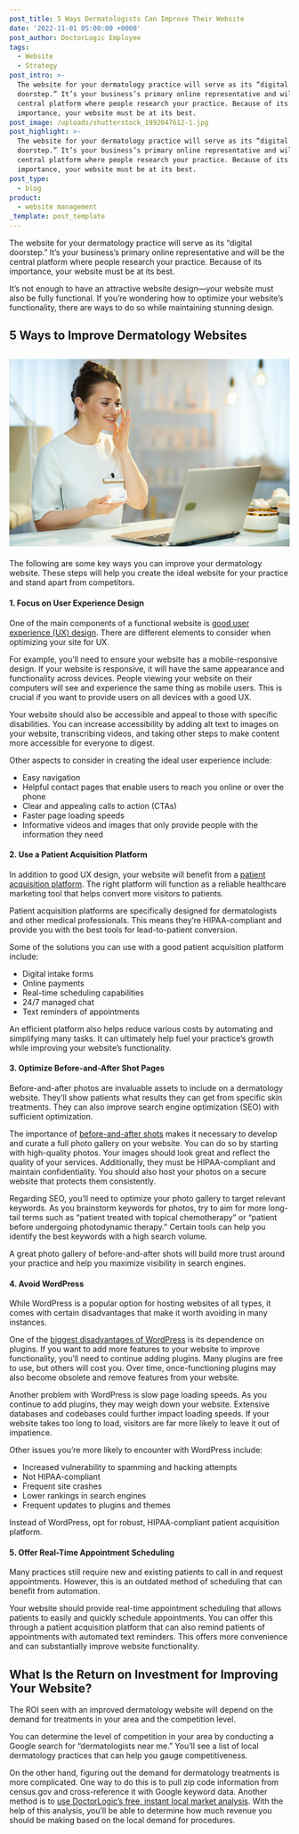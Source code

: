 ```yaml
---
post_title: 5 Ways Dermatologists Can Improve Their Website
date: '2022-11-01 05:00:00 +0000'
post_author: DoctorLogic Employee
tags:
  - Website
  - Strategy
post_intro: >-
  The website for your dermatology practice will serve as its “digital
  doorstep.” It’s your business’s primary online representative and will be the
  central platform where people research your practice. Because of its
  importance, your website must be at its best.
post_image: /uploads/shutterstock_1992047612-1.jpg
post_highlight: >-
  The website for your dermatology practice will serve as its “digital
  doorstep.” It’s your business’s primary online representative and will be the
  central platform where people research your practice. Because of its
  importance, your website must be at its best.
post_type:
  - blog
product:
  - website management
_template: post_template
---
```


The website for your dermatology practice will serve as its “digital doorstep.” It’s your business’s primary online representative and will be the central platform where people research your practice. Because of its importance, your website must be at its best.

It’s not enough to have an attractive website design—your website must also be fully functional. If you’re wondering how to optimize your website’s functionality, there are ways to do so while maintaining stunning design.

## **5 Ways to Improve Dermatology Websites**

## ![](/uploads/shutterstock_1992047612-1.jpg)

The following are some key ways you can improve your dermatology website. These steps will help you create the ideal website for your practice and stand apart from competitors.

#### **1. Focus on User Experience Design**

One of the main components of a functional website is [good user experience (UX) design](https://doctorlogic.com/blog/dermatology-website-design-are-you-doing-it-right). There are different elements to consider when optimizing your site for UX.

For example, you’ll need to ensure your website has a mobile-responsive design. If your website is responsive, it will have the same appearance and functionality across devices. People viewing your website on their computers will see and experience the same thing as mobile users. This is crucial if you want to provide users on all devices with a good UX.

Your website should also be accessible and appeal to those with specific disabilities. You can increase accessibility by adding alt text to images on your website, transcribing videos, and taking other steps to make content more accessible for everyone to digest.

Other aspects to consider in creating the ideal user experience include:

* Easy navigation
* Helpful contact pages that enable users to reach you online or over the phone
* Clear and appealing calls to action (CTAs)
* Faster page loading speeds
* Informative videos and images that only provide people with the information they need

#### **2. Use a Patient Acquisition Platform**

In addition to good UX design, your website will benefit from a [patient acquisition platform](https://doctorlogic.com/blog/why-invest-in-healthcare-marketing-technology). The right platform will function as a reliable healthcare marketing tool that helps convert more visitors to patients.

Patient acquisition platforms are specifically designed for dermatologists and other medical professionals. This means they’re HIPAA-compliant and provide you with the best tools for lead-to-patient conversion.

Some of the solutions you can use with a good patient acquisition platform include:

* Digital intake forms
* Online payments
* Real-time scheduling capabilities
* 24/7 managed chat
* Text reminders of appointments

An efficient platform also helps reduce various costs by automating and simplifying many tasks. It can ultimately help fuel your practice’s growth while improving your website’s functionality.

#### **3. Optimize Before-and-After Shot Pages**

Before-and-after photos are invaluable assets to include on a dermatology website. They’ll show patients what results they can get from specific skin treatments. They can also improve search engine optimization (SEO) with sufficient optimization.

The importance of [before-and-after shots](https://doctorlogic.com/blog/how-to-optimize-before-and-after-photo-galleries-for-medical-seo) makes it necessary to develop and curate a full photo gallery on your website. You can do so by starting with high-quality photos. Your images should look great and reflect the quality of your services. Additionally, they must be HIPAA-compliant and maintain confidentiality. You should also host your photos on a secure website that protects them consistently.

Regarding SEO, you’ll need to optimize your photo gallery to target relevant keywords. As you brainstorm keywords for photos, try to aim for more long-tail terms such as “patient treated with topical chemotherapy” or “patient before undergoing photodynamic therapy.” Certain tools can help you identify the best keywords with a high search volume.

A great photo gallery of before-and-after shots will build more trust around your practice and help you maximize visibility in search engines.

#### **4. Avoid WordPress**

While WordPress is a popular option for hosting websites of all types, it comes with certain disadvantages that make it worth avoiding in many instances.

One of the [biggest disadvantages of WordPress](https://doctorlogic.com/blog/disadvantages-of-wordpress.html) is its dependence on plugins. If you want to add more features to your website to improve functionality, you’ll need to continue adding plugins. Many plugins are free to use, but others will cost you. Over time, once-functioning plugins may also become obsolete and remove features from your website.

Another problem with WordPress is slow page loading speeds. As you continue to add plugins, they may weigh down your website. Extensive databases and codebases could further impact loading speeds. If your website takes too long to load, visitors are far more likely to leave it out of impatience.

Other issues you’re more likely to encounter with WordPress include:

* Increased vulnerability to spamming and hacking attempts
* Not HIPAA-compliant
* Frequent site crashes
* Lower rankings in search engines
* Frequent updates to plugins and themes

Instead of WordPress, opt for robust, HIPAA-compliant patient acquisition platform.

#### **5. Offer Real-Time Appointment Scheduling**

Many practices still require new and existing patients to call in and request appointments. However, this is an outdated method of scheduling that can benefit from automation.

Your website should provide real-time appointment scheduling that allows patients to easily and quickly schedule appointments. You can offer this through a patient acquisition platform that can also remind patients of appointments with automated text reminders. This offers more convenience and can substantially improve website functionality.

## **What Is the Return on Investment for Improving Your Website?**

The ROI seen with an improved dermatology website will depend on the demand for treatments in your area and the competition level.

You can determine the level of competition in your area by conducting a Google search for “dermatologists near me.” You’ll see a list of local dermatology practices that can help you gauge competitiveness.

On the other hand, figuring out the demand for dermatology treatments is more complicated. One way to do this is to pull zip code information from census.gov and cross-reference it with Google keyword data. Another method is to [use DoctorLogic’s free, instant local market analysis](https://doctorlogic.com/analysis). With the help of this analysis, you’ll be able to determine how much revenue you should be making based on the local demand for procedures.
